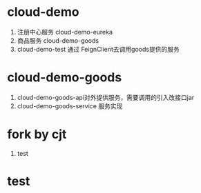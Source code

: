 # cloud-demo

1. 注册中心服务 cloud-demo-eureka
2. 商品服务 cloud-demo-goods
3. cloud-demo-test 通过 FeignClient去调用goods提供的服务

# cloud-demo-goods

1. cloud-demo-goods-api对外提供服务，需要调用的引入改接口jar
2. cloud-demo-goods-service  服务实现

# fork by cjt

1. test

# test
